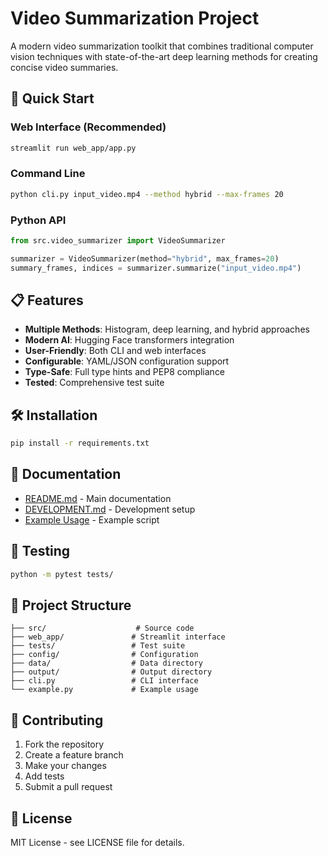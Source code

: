 # Video Summarization Project

A modern video summarization toolkit that combines traditional computer vision techniques with state-of-the-art deep learning methods for creating concise video summaries.

## 🚀 Quick Start

### Web Interface (Recommended)
```bash
streamlit run web_app/app.py
```

### Command Line
```bash
python cli.py input_video.mp4 --method hybrid --max-frames 20
```

### Python API
```python
from src.video_summarizer import VideoSummarizer

summarizer = VideoSummarizer(method="hybrid", max_frames=20)
summary_frames, indices = summarizer.summarize("input_video.mp4")
```

## 📋 Features

- **Multiple Methods**: Histogram, deep learning, and hybrid approaches
- **Modern AI**: Hugging Face transformers integration
- **User-Friendly**: Both CLI and web interfaces
- **Configurable**: YAML/JSON configuration support
- **Type-Safe**: Full type hints and PEP8 compliance
- **Tested**: Comprehensive test suite

## 🛠️ Installation

```bash
pip install -r requirements.txt
```

## 📖 Documentation

- [README.md](README.md) - Main documentation
- [DEVELOPMENT.md](DEVELOPMENT.md) - Development setup
- [Example Usage](example.py) - Example script

## 🧪 Testing

```bash
python -m pytest tests/
```

## 📁 Project Structure

```
├── src/                    # Source code
├── web_app/               # Streamlit interface
├── tests/                 # Test suite
├── config/                # Configuration
├── data/                  # Data directory
├── output/                # Output directory
├── cli.py                 # CLI interface
└── example.py             # Example usage
```

## 🤝 Contributing

1. Fork the repository
2. Create a feature branch
3. Make your changes
4. Add tests
5. Submit a pull request

## 📄 License

MIT License - see LICENSE file for details.
